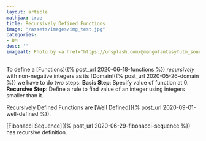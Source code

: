 ```yaml
---
layout: article
mathjax: true
title: Recursively Defined Functions
image: "/assets/images/img_test.jpg"
categories:
- DM
desc: '' 
imagealt: Photo by <a href="https://unsplash.com/@mangofantasy?utm_source=unsplash&utm_medium=referral&utm_content=creditCopyText">Tim Johnson</a> on <a href="https://unsplash.com/s/photos/logic?utm_source=unsplash&utm_medium=referral&utm_content=creditCopyText">Unsplash</a>
---
```


To define a [Functions]({% post_url 2020-06-18-functions %}) *recursively* with non-negative integers as its [Domain]({% post_url 2020-05-26-domain %}) we have to do two steps:
**Basis Step**: Specify value of function at 0.
**Recursive Step**: Define a rule to find value of an integer using integers smaller than it.

Recursively Defined Functions are [Well Defined]({% post_url 2020-09-01-well-defined %}).

[Fibonacci Sequence]({% post_url 2020-06-29-fibonacci-sequence %}) has recursive definition.